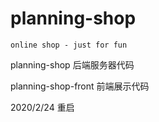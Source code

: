 # planning-shop
`online shop - just for fun`

planning-shop  后端服务器代码

planning-shop-front  前端展示代码

2020/2/24 重启